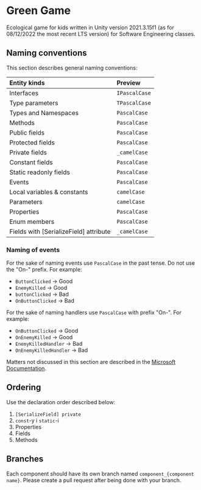 # Green Game

Ecological game for kids written in Unity version 2021.3.15f1 (as for 08/12/2022 the most recent LTS version) for Software Engineering classes.
 
## Naming conventions

This section describes general naming conventions:

| Entity kinds                          | Preview            |
| :------------------------------------ | :----------------- |
| Interfaces                            | `IPascalCase`      |
| Type parameters                       | `TPascalCase`      |
| Types and Namespaces                  | `PascalCase`       |
| Methods                               | `PascalCase`       |
| Public fields                         | `PascalCase`       |
| Protected fields                      | `PascalCase`       |
| Private fields                        | `_camelCase`       |
| Constant fields                       | `PascalCase`       |
| Static readonly fields                | `PascalCase`       |
| Events                                | `PascalCase`       |
| Local variables & constants           | `camelCase`        |
| Parameters                            | `camelCase`        |
| Properties                            | `PascalCase`       |
| Enum members                          | `PascalCase`       |
| Fields with [SerializeField] attribute| `_camelCase`       |

### Naming of events
For the sake of naming events use `PascalCase` in the past tense. Do not use the "On-" prefix. For example:

- `ButtonClicked` -> Good
- `EnemyKilled` -> Good
- `buttonClicked` -> Bad
- `OnButtonClicked` -> Bad

For the sake of naming handlers use `PascalCase` with prefix "On-". For example:

- `OnButtonClicked` -> Good
- `OnEnemyKilled` -> Good
- `EnemyKilledHandler` -> Bad
- `OnEnemyKilledHandler` -> Bad

Matters not discussed in this section are described in the [Microsoft Documentation](https://learn.microsoft.com/en-us/dotnet/csharp/fundamentals/coding-style/coding-conventions).


## Ordering 
Use the declaration order described below:

1. `[SerializeField] private`
2. `const`-y i `static`-i
3. Properties
4. Fields
5. Methods

## Branches
Each component should have its own branch named `component_{component name}`. Please create a pull request after being done with your branch.
